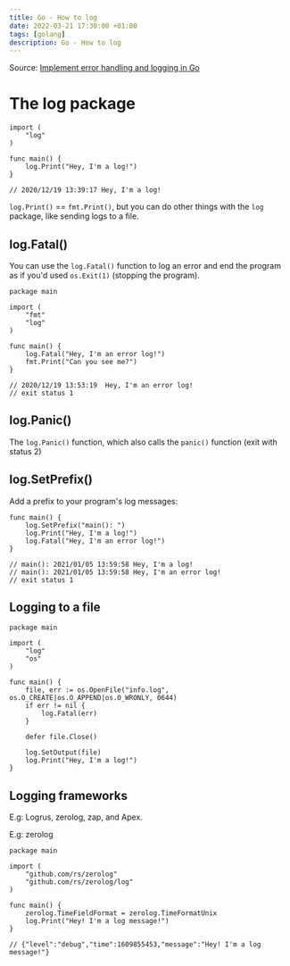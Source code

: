 ```yaml
---
title: Go - How to log
date: 2022-03-21 17:30:00 +01:00
tags: [golang]
description: Go - How to log
---
```


Source: [Implement error handling and logging in Go](https://docs.microsoft.com/en-us/learn/modules/go-errors-logs/)

# The log package

```golang
import (
    "log"
)

func main() {
    log.Print("Hey, I'm a log!")
}

// 2020/12/19 13:39:17 Hey, I'm a log!
```

`log.Print()` == `fmt.Print()`, but you can do other things with the `log` package, like sending logs to a file.

## log.Fatal()

You can use the `log.Fatal()` function to log an error and end the program as if you'd used `os.Exit(1)` (stopping the program).

```golang
package main

import (
    "fmt"
    "log"
)

func main() {
    log.Fatal("Hey, I'm an error log!")
    fmt.Print("Can you see me?")
}

// 2020/12/19 13:53:19  Hey, I'm an error log!
// exit status 1
```

## log.Panic()

The `log.Panic()` function, which also calls the `panic()` function (exit with status 2)

## log.SetPrefix()

Add a prefix to your program's log messages:

```golang
func main() {
    log.SetPrefix("main(): ")
    log.Print("Hey, I'm a log!")
    log.Fatal("Hey, I'm an error log!")
}

// main(): 2021/01/05 13:59:58 Hey, I'm a log!
// main(): 2021/01/05 13:59:58 Hey, I'm an error log!
// exit status 1
```

## Logging to a file

```golang
package main

import (
    "log"
    "os"
)

func main() {
    file, err := os.OpenFile("info.log", os.O_CREATE|os.O_APPEND|os.O_WRONLY, 0644)
    if err != nil {
        log.Fatal(err)
    }

    defer file.Close()

    log.SetOutput(file)
    log.Print("Hey, I'm a log!")
}
```

## Logging frameworks

E.g: Logrus, zerolog, zap, and Apex.

E.g: zerolog

```golang
package main

import (
    "github.com/rs/zerolog"
    "github.com/rs/zerolog/log"
)

func main() {
    zerolog.TimeFieldFormat = zerolog.TimeFormatUnix
    log.Print("Hey! I'm a log message!")
}

// {"level":"debug","time":1609855453,"message":"Hey! I'm a log message!"}
```